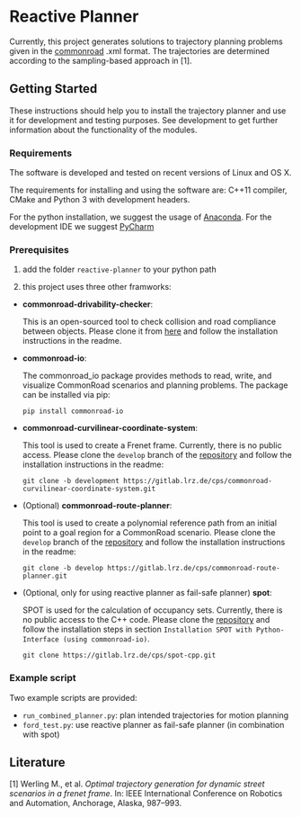 # Reactive Planner

Currently, this project generates solutions to trajectory planning problems given in the [commonroad](https://commonroad.gitlab.io) .xml format.
The trajectories are determined according to the sampling-based approach in [1]. 

## Getting Started
These instructions should help you to install the trajectory planner and use it for development and testing purposes. See development to get further information about the functionality of the modules.

### Requirements
The software is  developed and tested on recent versions of Linux and OS X.

The requirements for installing and using the software are: C++11 compiler, CMake and Python 3 with development headers.

For the python installation, we suggest the usage of [Anaconda](http://www.anaconda.com/download/#download).
For the development IDE we suggest [PyCharm](http://www.jetbrains.com/pycharm/)

### Prerequisites
1. add the folder `reactive-planner` to your python path

2. this project uses three other framworks:

  * **commonroad-drivability-checker**:

      This is an open-sourced tool to check collision and road compliance between objects. Please clone it from [here](https://gitlab.lrz.de/tum-cps/commonroad-drivability-checker) and follow the installation instructions in the readme.

  * **commonroad-io**:

      The commonroad_io package provides methods to read, write, and visualize CommonRoad scenarios and planning problems. The package can be installed via pip:

      `pip install commonroad-io`

  * **commonroad-curvilinear-coordinate-system**:

      This tool is used to create a Frenet frame. Currently, there is no public access. Please clone the `develop` branch of the [repository](https://gitlab.lrz.de/cps/commonroad-curvilinear-coordinate-system.git) and follow the installation instructions in the readme:

      `git clone -b development https://gitlab.lrz.de/cps/commonroad-curvilinear-coordinate-system.git`

  * (Optional) **commonroad-route-planner**:

    This tool is used to create a polynomial reference path from an initial point to a goal region for a CommonRoad scenario. Please clone the `develop` branch of the [repository](https://gitlab.lrz.de/cps/commonroad-route-planner.git) and follow the installation instructions in the readme:

    `git clone -b develop https://gitlab.lrz.de/cps/commonroad-route-planner.git`

  * (Optional, only for using reactive planner as fail-safe planner) **spot**:

      SPOT is used for the calculation of occupancy sets. Currently, there is no public access to the C++ code. Please clone the [repository](https://gitlab.lrz.de/cps/spot-cpp.git) and follow the installation steps in section `Installation SPOT with Python-Interface (using commonroad-io)`.

      `git clone https://gitlab.lrz.de/cps/spot-cpp.git`



### Example script

Two example scripts are provided:

* `run_combined_planner.py`: plan intended trajectories for motion planning
* `ford_test.py`: use reactive planner as fail-safe planner (in combination with spot)


## Literature
[1] Werling M., et al. *Optimal trajectory generation for dynamic street scenarios in a frenet frame*. In: IEEE International Conference on Robotics and Automation, Anchorage, Alaska, 987–993.
